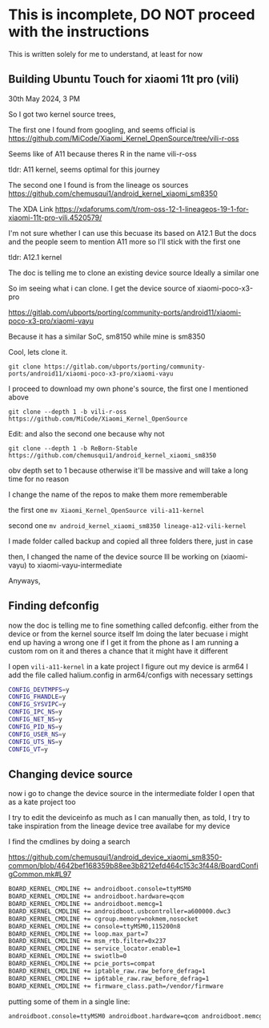 # This is incomplete, DO NOT proceed with the instructions
This is written solely for me to understand, at least for now

## Building Ubuntu Touch for xiaomi 11t pro (vili)

30th May 2024, 3 PM

So I got two kernel source trees,

The first one I found from googling, and seems official is
  https://github.com/MiCode/Xiaomi_Kernel_OpenSource/tree/vili-r-oss

  Seems like of A11 because theres R in the name vili-r-oss

  tldr: A11 kernel, seems optimal for this journey


The second one I found is from the lineage os sources
  https://github.com/chemusqui1/android_kernel_xiaomi_sm8350

  The XDA Link
  https://xdaforums.com/t/rom-oss-12-1-lineageos-19-1-for-xiaomi-11t-pro-vili.4520579/

  I'm not sure whether I can use this becuase its based on A12.1
  But the docs and the people seem to mention A11 more so I'll stick
  with the first one

  tldr: A12.1 kernel



The doc is telling me to clone an existing device source
Ideally a similar one

So im seeing what i can clone.
  I get
  the device source of xiaomi-poco-x3-pro

  https://gitlab.com/ubports/porting/community-ports/android11/xiaomi-poco-x3-pro/xiaomi-vayu

  Because it has a similar SoC, sm8150 while mine is sm8350





Cool, lets clone it.

`git clone https://gitlab.com/ubports/porting/community-ports/android11/xiaomi-poco-x3-pro/xiaomi-vayu`


I proceed to download my own phone's source, the first one I mentioned above

`git clone --depth 1 -b vili-r-oss https://github.com/MiCode/Xiaomi_Kernel_OpenSource`


Edit: and also the second one because why not

`git clone --depth 1 -b ReBorn-Stable https://github.com/chemusqui1/android_kernel_xiaomi_sm8350`


obv depth set to 1 because otherwise it'll be massive and will take a long time for no reason

I change the name of the repos to make them more rememberable

the first one
`mv Xiaomi_Kernel_OpenSource vili-a11-kernel`

second one
`mv android_kernel_xiaomi_sm8350 lineage-a12-vili-kernel`


I made folder called backup and copied all three folders there, just in case

then, I changed the name of the device source Ill be working on (xiaomi-vayu) to
xiaomi-vayu-intermediate

Anyways,


## Finding defconfig

now the doc is telling me to fine something called defconfig.
either from the device or from the kernel source itself
Im doing the later becuase i might end up having a wrong one
if I get it from the phone as I am running a custom rom on it
and theres a chance that it might have it different

I open `vili-a11-kernel` in a kate project
I figure out my device is arm64
I add the file called halium.config in arm64/configs with necessary settings

```sh
CONFIG_DEVTMPFS=y
CONFIG_FHANDLE=y
CONFIG_SYSVIPC=y
CONFIG_IPC_NS=y
CONFIG_NET_NS=y
CONFIG_PID_NS=y
CONFIG_USER_NS=y
CONFIG_UTS_NS=y
CONFIG_VT=y
```

## Changing device source

now i go to change the device source in the intermediate folder
I open that as a kate project too

I try to edit the deviceinfo as much as I can manually
then, as told, I try to take inspiration from the lineage device tree
availabe for my device

I find the cmdlines by doing a search

https://github.com/chemusqui1/android_device_xiaomi_sm8350-common/blob/4642bef168359b88ee3b8212efd464c153c3f448/BoardConfigCommon.mk#L97

```sh
BOARD_KERNEL_CMDLINE += androidboot.console=ttyMSM0
BOARD_KERNEL_CMDLINE += androidboot.hardware=qcom
BOARD_KERNEL_CMDLINE += androidboot.memcg=1
BOARD_KERNEL_CMDLINE += androidboot.usbcontroller=a600000.dwc3
BOARD_KERNEL_CMDLINE += cgroup.memory=nokmem,nosocket
BOARD_KERNEL_CMDLINE += console=ttyMSM0,115200n8
BOARD_KERNEL_CMDLINE += loop.max_part=7
BOARD_KERNEL_CMDLINE += msm_rtb.filter=0x237
BOARD_KERNEL_CMDLINE += service_locator.enable=1
BOARD_KERNEL_CMDLINE += swiotlb=0
BOARD_KERNEL_CMDLINE += pcie_ports=compat
BOARD_KERNEL_CMDLINE += iptable_raw.raw_before_defrag=1
BOARD_KERNEL_CMDLINE += ip6table_raw.raw_before_defrag=1
BOARD_KERNEL_CMDLINE += firmware_class.path=/vendor/firmware
```

putting some of them in a single line:
 ```sh
 androidboot.console=ttyMSM0 androidboot.hardware=qcom androidboot.memcg=1 androidboot.usbcontroller=a600000.dwc3 cgroup.memory=nokmem,nosocket console=ttyMSM0,115200n8 loop.max_part=7 msm_rtb.filter=0x237 service_locator.enable=1 swiotlb=0 pcie_ports=compat
```
